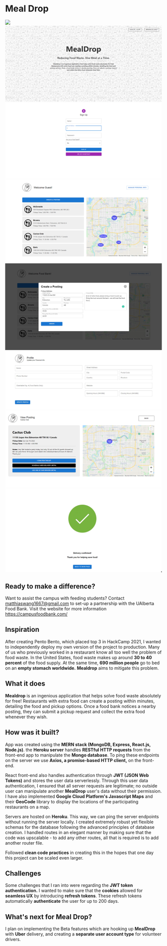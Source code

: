 # Meal Drop

<img src="intro.jpg" width="300">
<img src="landing.png">
<img src="signup.png">
<img src="main.png">
<img src="create.jpg">
<img src="personalInfo.jpg">
<img src="viewPost.png">
<img src="confirmation.png">

## Ready to make a difference? 
Want to assist the campus with feeding students? Contact matthiaswang1667@gmail.com to set-up a partnership with the UAlberta Food Bank. Visit the website for more information https://campusfoodbank.com/

## Inspiration
After creating Pento Bento, which placed top 3 in HackCamp 2021, I wanted to independently deploy my own version of the project to production. Many of us who previously worked in a restaurant know all too well the problem of food waste. In the United States, food waste makes up around **30 to 40 percent** of the food supply. At the same time, **690 million people** go to bed on an **empty stomach worldwide.** **Mealdrop** aims to mitigate this problem. 

## What it does
**Mealdrop** is an ingenious application that helps solve food waste absolutely for free! Restaurants with extra food can create a posting within minutes, detailing the food and pickup options. Once a food bank notices a nearby posting, they can submit a pickup request and collect the extra food whenever they wish.

## How was it built?
App was created using the **MERN stack (MongoDB, Express, React.js, Node.js)**. the **Heroku server** handles **RESTful HTTP requests** from the front-end app to manipulate the **Mongo database**. To ping these endpoints on the server we use **Axios, a promise-based HTTP client,** on the front-end. 

React front-end also handles authentication through **JWT (JSON Web Tokens)** and stores the user data serverlessly. Through this user data authentication, I ensured that all server requests are legitimate; no outside user can manipulate another **MealDrop** user's data without their permission. I have also implemented **Google Cloud Platform's Javascript Maps** and their **GeoCode** library to display the locations of the participating restaurants on a map.

Servers are hosted on **Heroku**. This way, we can ping the server endpoints without running the server locally. I created extremely robust yet flexible schemas for the database following the advanced principles of database creation. I handled routes in an elegant manner by making sure that the code was upscalable - to add any other routes, all that is required is to add another router file. 

Followed **clean code practices** in creating this in the hopes that one day this project can be scaled even larger.

## Challenges
Some challenges that I ran into were regarding the **JWT token authentication.** I wanted to make sure that the **cookies** allowed for **seamless UX** by introducing **refresh tokens**. These refresh tokens automatically **authenticate** the user for up to 200 days.

## What's next for Meal Drop?
I plan on implementing the Beta features which are hooking up **MealDrop** with **Uber** delivery, and creating a **separate user account type** for volunteer drivers. 
